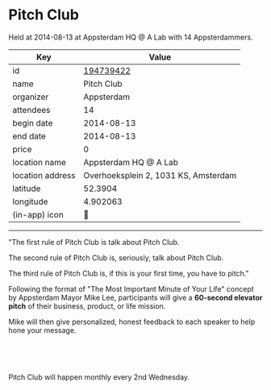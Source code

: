 # Pitch Club
Held at 2014-08-13 at Appsterdam HQ @ A Lab with 14 Appsterdammers.
        
|Key|Value
|---|---|
|id|[194739422](https://www.meetup.com/appsterdam/events/194739422/)|
|name|Pitch Club|
|organizer|Appsterdam|
|attendees|14|
|begin date|2014-08-13|
|end date|2014-08-13|
|price|0|
|location name|Appsterdam HQ @ A Lab|
|location address|Overhoeksplein 2, 1031 KS, Amsterdam|
|latitude|52.3904|
|longitude|4.902063|
|(in-app) icon|🎤|

---

"The first rule of Pitch Club is talk about Pitch Club.

The second rule of Pitch Club is, seriously, talk about Pitch Club.

The third rule of Pitch Club is, if this is your first time, you have to pitch."

Following the format of "The Most Important Minute of Your Life" concept by Appsterdam Mayor Mike Lee, participants will give a **60-second elevator pitch** of their business, product, or life mission.

Mike will then give personalized, honest feedback to each speaker to help hone your message.

 

 

Pitch Club will happen monthly every 2nd Wednesday.



